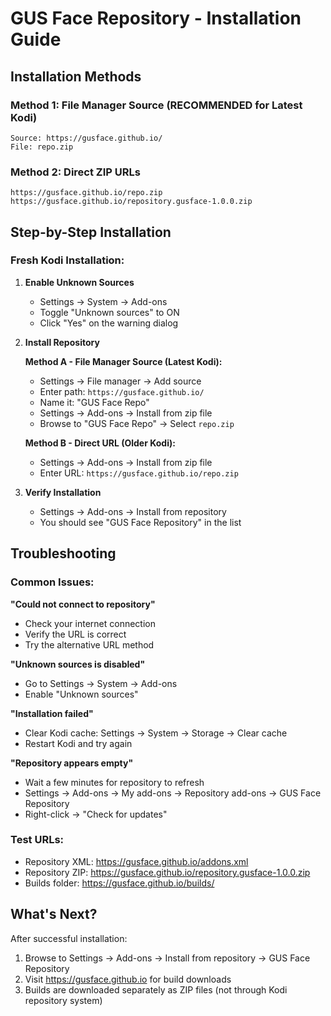# GUS Face Repository - Installation Guide

## Installation Methods

### Method 1: File Manager Source (RECOMMENDED for Latest Kodi)
```
Source: https://gusface.github.io/
File: repo.zip
```

### Method 2: Direct ZIP URLs
```
https://gusface.github.io/repo.zip
https://gusface.github.io/repository.gusface-1.0.0.zip
```

## Step-by-Step Installation

### Fresh Kodi Installation:

1. **Enable Unknown Sources**
   - Settings → System → Add-ons
   - Toggle "Unknown sources" to ON
   - Click "Yes" on the warning dialog

2. **Install Repository**
   
   **Method A - File Manager Source (Latest Kodi):**
   - Settings → File manager → Add source
   - Enter path: `https://gusface.github.io/`
   - Name it: "GUS Face Repo"
   - Settings → Add-ons → Install from zip file
   - Browse to "GUS Face Repo" → Select `repo.zip`
   
   **Method B - Direct URL (Older Kodi):**
   - Settings → Add-ons → Install from zip file
   - Enter URL: `https://gusface.github.io/repo.zip`

3. **Verify Installation**
   - Settings → Add-ons → Install from repository
   - You should see "GUS Face Repository" in the list

## Troubleshooting

### Common Issues:

**"Could not connect to repository"**
- Check your internet connection
- Verify the URL is correct
- Try the alternative URL method

**"Unknown sources is disabled"**
- Go to Settings → System → Add-ons
- Enable "Unknown sources"

**"Installation failed"**  
- Clear Kodi cache: Settings → System → Storage → Clear cache
- Restart Kodi and try again

**"Repository appears empty"**
- Wait a few minutes for repository to refresh
- Settings → Add-ons → My add-ons → Repository add-ons → GUS Face Repository
- Right-click → "Check for updates"

### Test URLs:
- Repository XML: https://gusface.github.io/addons.xml
- Repository ZIP: https://gusface.github.io/repository.gusface-1.0.0.zip
- Builds folder: https://gusface.github.io/builds/

## What's Next?

After successful installation:
1. Browse to Settings → Add-ons → Install from repository → GUS Face Repository
2. Visit https://gusface.github.io for build downloads
3. Builds are downloaded separately as ZIP files (not through Kodi repository system)